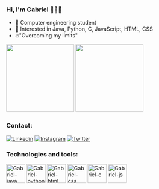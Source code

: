### Hi, I'm Gabriel 🧑🏾‍💻
- 📖 Computer engineering student
- 🔭 Interested in Java, Python, C, JavaScript, HTML, CSS
- 🔥"Overcoming my  limits"
<div> 
 <img height="180em" src="https://github-readme-stats.vercel.app/api?username=bielcmoraes&show_icons=true&theme=tokyonight"/>
 <img height="180em" src="https://github-readme-stats.vercel.app/api/top-langs/?username=bielcmoraes&layout=compact&theme=tokyonight"/>
 </div>
 

### Contact:

[![Linkedin](https://img.shields.io/badge/LinkedIn-0077B5?style=for-the-badge&logo=linkedin&logoColor=white)](https://www.linkedin.com/in/gabriel-moraes-baaa2a1b1/)
[![Instagram](https://img.shields.io/badge/Instagram-E4405F?style=for-the-badge&logo=instagram&logoColor=white)](https://www.instagram.com/bielcmoraes/)
[![Twitter](https://img.shields.io/badge/Twitter-1DA1F2?style=for-the-badge&logo=twitter&logoColor=white)](https://twitter.com/bielcmoraes)

### Technologies and tools:

<div>
  <img align = "center" alt = "Gabriel-java" height = "50" width = "50" src = "https://cdn.jsdelivr.net/gh/devicons/devicon/icons/java/java-original-wordmark.svg">
  <img align = "center" alt = "Gabriel-python" height = "50" width = "50" src = "https://cdn.jsdelivr.net/gh/devicons/devicon/icons/python/python-original-wordmark.svg">
  <img align = "center" alt = "Gabriel-html" height = "50" width = "50" src = "https://cdn.jsdelivr.net/gh/devicons/devicon/icons/html5/html5-original-wordmark.svg">
  <img align = "center" alt = "Gabriel-css" height = "50" width = "50" src = "https://cdn.jsdelivr.net/gh/devicons/devicon/icons/css3/css3-original-wordmark.svg">
  <img align = "center" alt = "Gabriel-c" height = "50" width = "50" src = "https://cdn.jsdelivr.net/gh/devicons/devicon/icons/c/c-original.svg">
  <img align = "center" alt = "Gabriel-js" height = "50" width = "50" src = "https://cdn.jsdelivr.net/gh/devicons/devicon/icons/javascript/javascript-original.svg">
  
  </div>
